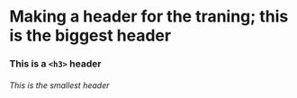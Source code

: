 # Making a header for the traning; this is the biggest header
### This is a `<h3>` header
###### This is the smallest header
